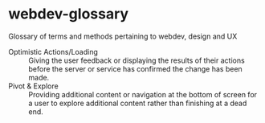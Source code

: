# webdev-glossary
Glossary of terms and methods pertaining to webdev, design and UX

<dl>
  <dt>Optimistic Actions/Loading</dt>
  <dd>Giving the user feedback or displaying the results of their actions before the server or service has confirmed the change has been made.</dd>
  
  <dt>Pivot & Explore</dt>
  <dd>Providing additional content or navigation at the bottom of screen for a user to explore additional content rather than finishing at a dead end.</dd>
</dl>
